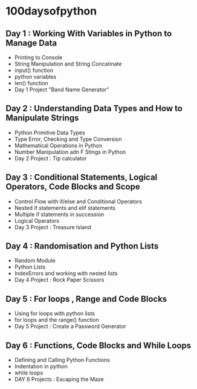 # 100daysofpython

## Day 1 : Working With Variables in Python to Manage Data 

- Printing to Console
- String Manipulation and String Concatinate
- input() function 
- python variables
- len() function
- Day 1 Project "Band Name Generator"

## Day 2 : Understanding Data Types and How to Manipulate Strings

- Python Primitive Data Types
- Type Error, Checking and Type Conversion
- Mathematical Operations in Python
- Number Manipulation adn F Stings in Python
- Day 2 Project : Tip calculator

## Day 3 : Conditional Statements, Logical Operators, Code Blocks and Scope

- Control Flow with if/else and Conditional Operators
- Nested if statements and elif statements
- Multiple if statements in succession
- Logical Operators
- Day 3 Project : Treasure Island

## Day 4 : Randomisation and Python Lists

- Random Module
- Python Lists
- IndexErrors and working with nested lists
- Day 4 Project : Rock Paper Scissors

## Day 5 : For loops , Range and Code Blocks

- Using for loops with python lists
- for loops and the range() function
- Day 5 Project : Create a Password Generator

## Day 6 : Functions, Code Blocks and While Loops

- Defining and Calling Python Functions
- Indentation in python
- while loops
- DAY 6 Projects : Escaping the Maze